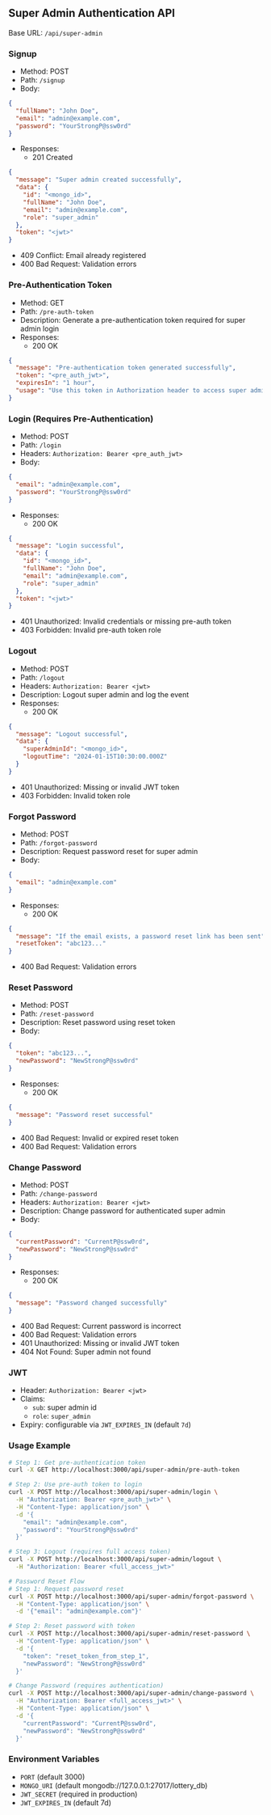 ## Super Admin Authentication API

Base URL: `/api/super-admin`

### Signup

- Method: POST
- Path: `/signup`
- Body:

```json
{
  "fullName": "John Doe",
  "email": "admin@example.com",
  "password": "YourStrongP@ssw0rd"
}
```

- Responses:
  - 201 Created

```json
{
  "message": "Super admin created successfully",
  "data": {
    "id": "<mongo_id>",
    "fullName": "John Doe",
    "email": "admin@example.com",
    "role": "super_admin"
  },
  "token": "<jwt>"
}
```

  - 409 Conflict: Email already registered
  - 400 Bad Request: Validation errors

### Pre-Authentication Token

- Method: GET
- Path: `/pre-auth-token`
- Description: Generate a pre-authentication token required for super admin login
- Responses:
  - 200 OK

```json
{
  "message": "Pre-authentication token generated successfully",
  "token": "<pre_auth_jwt>",
  "expiresIn": "1 hour",
  "usage": "Use this token in Authorization header to access super admin login"
}
```

### Login (Requires Pre-Authentication)

- Method: POST
- Path: `/login`
- Headers: `Authorization: Bearer <pre_auth_jwt>`
- Body:

```json
{
  "email": "admin@example.com",
  "password": "YourStrongP@ssw0rd"
}
```

- Responses:
  - 200 OK

```json
{
  "message": "Login successful",
  "data": {
    "id": "<mongo_id>",
    "fullName": "John Doe",
    "email": "admin@example.com",
    "role": "super_admin"
  },
  "token": "<jwt>"
}
```

  - 401 Unauthorized: Invalid credentials or missing pre-auth token
  - 403 Forbidden: Invalid pre-auth token role

### Logout

- Method: POST
- Path: `/logout`
- Headers: `Authorization: Bearer <jwt>`
- Description: Logout super admin and log the event
- Responses:
  - 200 OK

```json
{
  "message": "Logout successful",
  "data": {
    "superAdminId": "<mongo_id>",
    "logoutTime": "2024-01-15T10:30:00.000Z"
  }
}
```

  - 401 Unauthorized: Missing or invalid JWT token
  - 403 Forbidden: Invalid token role

### Forgot Password

- Method: POST
- Path: `/forgot-password`
- Description: Request password reset for super admin
- Body:

```json
{
  "email": "admin@example.com"
}
```

- Responses:
  - 200 OK

```json
{
  "message": "If the email exists, a password reset link has been sent",
  "resetToken": "abc123..."
}
```

  - 400 Bad Request: Validation errors

### Reset Password

- Method: POST
- Path: `/reset-password`
- Description: Reset password using reset token
- Body:

```json
{
  "token": "abc123...",
  "newPassword": "NewStrongP@ssw0rd"
}
```

- Responses:
  - 200 OK

```json
{
  "message": "Password reset successful"
}
```

  - 400 Bad Request: Invalid or expired reset token
  - 400 Bad Request: Validation errors

### Change Password

- Method: POST
- Path: `/change-password`
- Headers: `Authorization: Bearer <jwt>`
- Description: Change password for authenticated super admin
- Body:

```json
{
  "currentPassword": "CurrentP@ssw0rd",
  "newPassword": "NewStrongP@ssw0rd"
}
```

- Responses:
  - 200 OK

```json
{
  "message": "Password changed successfully"
}
```

  - 400 Bad Request: Current password is incorrect
  - 400 Bad Request: Validation errors
  - 401 Unauthorized: Missing or invalid JWT token
  - 404 Not Found: Super admin not found

### JWT

- Header: `Authorization: Bearer <jwt>`
- Claims:
  - `sub`: super admin id
  - `role`: `super_admin`
- Expiry: configurable via `JWT_EXPIRES_IN` (default `7d`)

### Usage Example

```bash
# Step 1: Get pre-authentication token
curl -X GET http://localhost:3000/api/super-admin/pre-auth-token

# Step 2: Use pre-auth token to login
curl -X POST http://localhost:3000/api/super-admin/login \
  -H "Authorization: Bearer <pre_auth_jwt>" \
  -H "Content-Type: application/json" \
  -d '{
    "email": "admin@example.com",
    "password": "YourStrongP@ssw0rd"
  }'

# Step 3: Logout (requires full access token)
curl -X POST http://localhost:3000/api/super-admin/logout \
  -H "Authorization: Bearer <full_access_jwt>"

# Password Reset Flow
# Step 1: Request password reset
curl -X POST http://localhost:3000/api/super-admin/forgot-password \
  -H "Content-Type: application/json" \
  -d '{"email": "admin@example.com"}'

# Step 2: Reset password with token
curl -X POST http://localhost:3000/api/super-admin/reset-password \
  -H "Content-Type: application/json" \
  -d '{
    "token": "reset_token_from_step_1",
    "newPassword": "NewStrongP@ssw0rd"
  }'

# Change Password (requires authentication)
curl -X POST http://localhost:3000/api/super-admin/change-password \
  -H "Authorization: Bearer <full_access_jwt>" \
  -H "Content-Type: application/json" \
  -d '{
    "currentPassword": "CurrentP@ssw0rd",
    "newPassword": "NewStrongP@ssw0rd"
  }'
```

### Environment Variables

- `PORT` (default 3000)
- `MONGO_URI` (default mongodb://127.0.0.1:27017/lottery_db)
- `JWT_SECRET` (required in production)
- `JWT_EXPIRES_IN` (default 7d)


